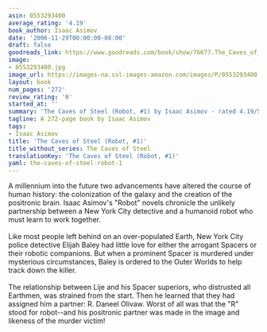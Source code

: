 ```yaml
---
asin: 0553293400
average_rating: '4.19'
book_author: Isaac Asimov
date: '2006-11-29T00:00:00-08:00'
draft: false
goodreads_link: https://www.goodreads.com/book/show/76677.The_Caves_of_Steel
image:
- 0553293400.jpg
image_url: https://images-na.ssl-images-amazon.com/images/P/0553293400.01._SCLZZZZZZZ.jpg
layout: book
num_pages: '272'
review_rating: '0'
started_at: ''
summary: 'The Caves of Steel (Robot, #1) by Isaac Asimov - rated 4.19/5 on Goodreads'
tagline: A 272-page book by Isaac Asimov
tags:
- Isaac Asimov
title: 'The Caves of Steel (Robot, #1)'
title_without_series: The Caves of Steel
translationKey: 'The Caves of Steel (Robot, #1)'
yaml: the-caves-of-steel-robot-1
---
```


A millennium into the future two advancements have altered the course of human history: the colonization of the galaxy and the creation of the positronic brain. Isaac Asimov's "Robot" novels chronicle the unlikely partnership between a New York City detective and a humanoid robot who must learn to work together. <br /><br />Like most people left behind on an over-populated Earth, New York City police detective Elijah Baley had little love for either the arrogant Spacers or their robotic companions. But when a prominent Spacer is murdered under mysterious circumstances, Baley is ordered to the Outer Worlds to help track down the killer. <br /><br />The relationship between Lije and his Spacer superiors, who distrusted all Earthmen, was strained from the start. Then he learned that they had assigned him a partner: R. Daneel Olivaw. Worst of all was that the "R" stood for robot--and his positronic partner was made in the image and likeness of the murder victim!